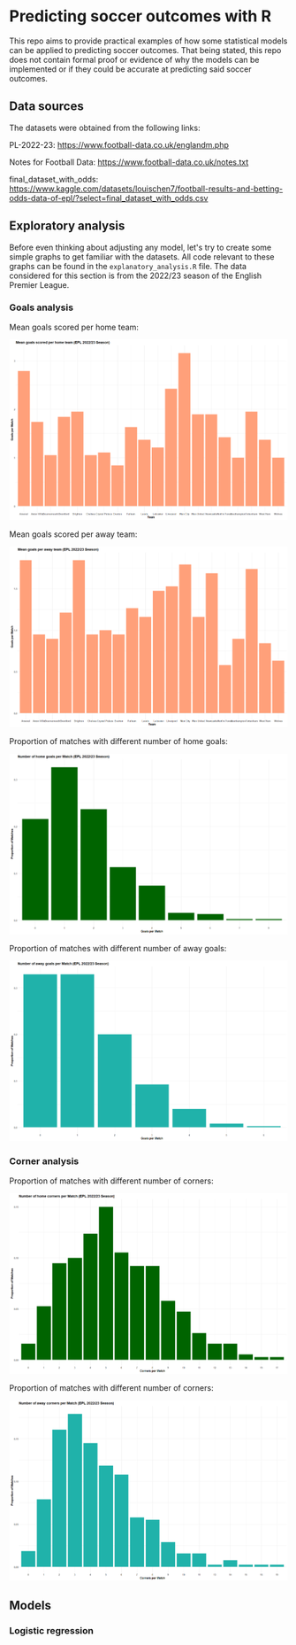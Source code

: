 # Predicting soccer outcomes with R

This repo aims to provide practical examples of how some statistical models can be applied to predicting soccer outcomes. That being stated, this repo does not contain formal proof or evidence of why the models can be implemented or if they could be accurate at predicting said soccer outcomes.

## Data sources

The datasets were obtained from the following links:

PL-2022-23: https://www.football-data.co.uk/englandm.php

Notes for Football Data: https://www.football-data.co.uk/notes.txt

final_dataset_with_odds: https://www.kaggle.com/datasets/louischen7/football-results-and-betting-odds-data-of-epl/?select=final_dataset_with_odds.csv

## Exploratory analysis

Before even thinking about adjusting any model, let's try to create some simple graphs to get familiar with the datasets. All code relevant to these graphs can be found in the `explanatory_analysis.R` file. The data considered for this section is from the 2022/23 season of the English Premier League.

### Goals analysis

Mean goals scored per home team:

![Mean goals scored per home team](pictures/mean_goals_scored_per_home_team.png)

Mean goals scored per away team:

![Mean goals scored per away team](pictures/mean_goals_scored_per_away_team.png)

Proportion of matches with different number of home goals:

![Goals scored per home team](pictures/home_goals_per_match.png)

Proportion of matches with different number of away goals:

![Goals scored per away team](pictures/away_goals_per_match.png)

### Corner analysis

Proportion of matches with different number of corners:

![Corners per home team](pictures/home_corners_per_match.png)

Proportion of matches with different number of corners:

![Corners per away team](pictures/away_corners_per_match.png)

## Models

### Logistic regression
